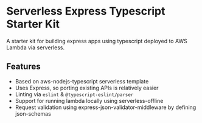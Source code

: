 # Serverless Express Typescript Starter Kit

A starter kit for building express apps using typescript deployed to AWS Lambda via serverless.

## Features

- Based on aws-nodejs-typescript serverless template
- Uses Express, so porting existing APIs is relatively easier
- Linting via `eslint` & `@typescript-eslint/parser`
- Support for running lambda locally using serverless-offline
- Request validation using express-json-validator-middleware by defining json-schemas
